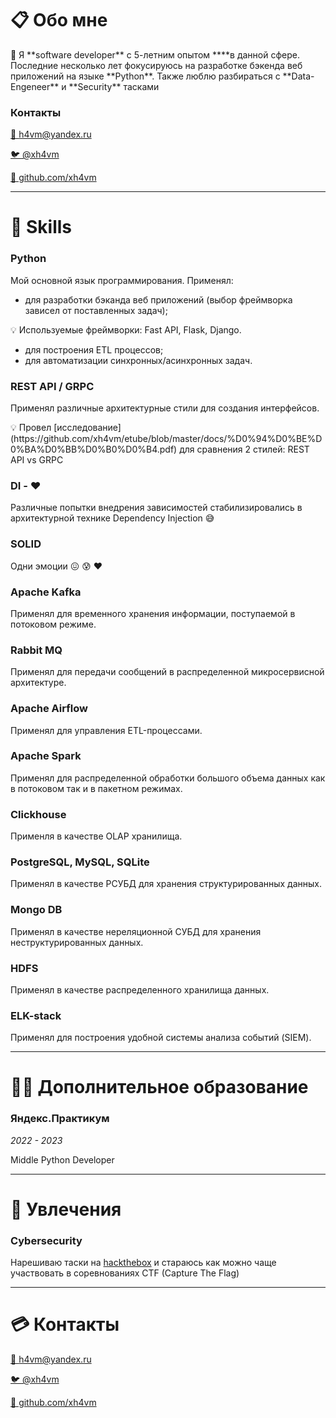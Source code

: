 # 📋 Обо мне

<aside>
👋 Я **software developer** с 5-летним опытом ****в данной сфере. Последние несколько лет фокусируюсь на разработке бэкенда веб приложений на языке **Python**. Также люблю разбираться с 
**Data-Engeneer** и **Security** тасками

</aside>

### Контакты

[📧 h4vm@yandex.ru](mailto:h4vm@yandex.ru)

[🐦 @xh4vm](https://t.me/xh4vm)

[👾 github.com/xh4vm](https://github.com/xh4vm)

---

# 🧳 Skills

### Python

Мой основной язык программирования. Применял:

- для разработки бэканда веб приложений (выбор фреймворка  зависел от поставленных задач);

<aside>
💡 Используемые фреймворки: Fast API, Flask, Django.

</aside>

- для построения ETL процессов;
- для автоматизации синхронных/асинхронных задач.

### REST API / GRPC

Применял различные архитектурные стили для создания интерфейсов.

<aside>
💡 Провел [исследование](https://github.com/xh4vm/etube/blob/master/docs/%D0%94%D0%BE%D0%BA%D0%BB%D0%B0%D0%B4.pdf) для сравнения 2 стилей: REST API vs GRPC

</aside>

### DI - ❤️

Различные попытки внедрения зависимостей стабилизировались в архитектурной технике Dependency Injection 😅

### SOLID

Одни эмоции 😖 😰 ❤️

### Apache Kafka

Применял для временного хранения информации, поступаемой в потоковом режиме.

### Rabbit MQ

Применял для передачи сообщений в распределенной микросервисной архитектуре.

### Apache Airflow

Применял для управления ETL-процессами.

### Apache Spark

Применял для распределенной обработки большого объема данных как в потоковом так и в пакетном режимах.

### Clickhouse

Применля в качестве OLAP хранилища.

### PostgreSQL, MySQL, SQLite

Применял в качестве РСУБД для хранения структурированных данных.

### Mongo DB

Применял в качестве нереляционной СУБД для хранения неструктурированных данных.

### HDFS

Применял в качестве распределенного хранилища данных.

### ELK-stack

Применял для построения удобной системы анализа событий (SIEM).

---

# 👨‍🎓 Дополнительное образование

### Яндекс.Практикум

*2022 - 2023*

Middle Python Developer

---

# 🥷 Увлечения

### Cybersecurity

Нарешиваю таски на [hackthebox](https://app.hackthebox.com/profile/304644) и стараюсь как можно чаще участвовать в соревнованиях CTF (Capture The Flag)

---

# 💳 Контакты

[📧 h4vm@yandex.ru](mailto:📧)

[🐦 @xh4vm](https://t.me/xh4vm)

[👾 github.com/xh4vm](https://github.com/xh4vm)
